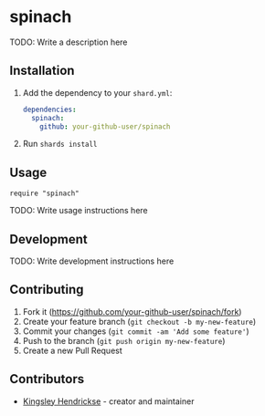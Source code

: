 # spinach

TODO: Write a description here

## Installation

1. Add the dependency to your `shard.yml`:

   ```yaml
   dependencies:
     spinach:
       github: your-github-user/spinach
   ```

2. Run `shards install`

## Usage

```crystal
require "spinach"
```

TODO: Write usage instructions here

## Development

TODO: Write development instructions here

## Contributing

1. Fork it (<https://github.com/your-github-user/spinach/fork>)
2. Create your feature branch (`git checkout -b my-new-feature`)
3. Commit your changes (`git commit -am 'Add some feature'`)
4. Push to the branch (`git push origin my-new-feature`)
5. Create a new Pull Request

## Contributors

- [Kingsley Hendrickse](https://github.com/your-github-user) - creator and maintainer
